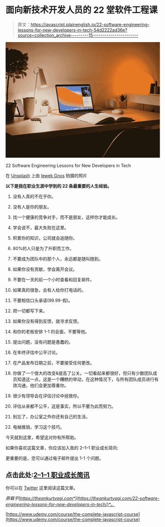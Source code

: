# 面向新技术开发人员的 22 堂软件工程课

> 原文：<https://javascript.plainenglish.io/22-software-engineering-lessons-for-new-developers-in-tech-54d2222ad36e?source=collection_archive---------15----------------------->

![](img/9ae5d613de0a7d021768d14c66e764c3.png)

22 Software Engineering Lessons for New Developers in Tech

在 [Unsplash](https://unsplash.com/?utm_source=unsplash&utm_medium=referral&utm_content=creditCopyText) 上由 [Iewek Gnos](https://unsplash.com/@imkirk?utm_source=unsplash&utm_medium=referral&utm_content=creditCopyText) 拍摄的照片

**以下是我在职业生涯中学到的 22 条最重要的人生经验。**

1.  没有人真的不在乎你。
2.  没有人是你的朋友。
3.  找一个健康的竞争对手，而不是朋友，这样你才能成长。
4.  学会说不，最大失败在这里。
5.  积累你的知识，公司就会追随你。

1.  80%的人只是为了升职而工作。
2.  不要成为团队中的那个人，永远都是随叫随到。
3.  如果你没有贡献，学会离开会议。
4.  不要在一天的前一个小时查看和回复邮件。
5.  如果真的很急，会有人给你打电话的。

1.  不要相信口头承诺(99.99-假)。
2.  把一切都写下来。
3.  如果你没有得到反馈，就寻求反馈。
4.  和你的老板安排 1-1 的会面，不要等他。
5.  提出问题，没有问题是愚蠢的。
6.  在年终评估中公平讨论。

1.  在产品发布日期之前，不要接受任何更改。
2.  你做了一个很大的改变&提高了公关。一切看起来都很好，但只有少数团队成员知道这一点，这是一个糟糕的举动，在这种情况下，与所有团队成员进行有效沟通，他们会更加尊重你。
3.  很少有领导会在评估讨论中拯救你。
4.  评估从来都不公平，这是事实，所以不要为此而努力。
5.  别忘了，办公室之外你还有自己的生活。
6.  电梯推销，学习这个技巧。

今天就到这里，希望这对你有所帮助。

如果你喜欢这篇文章，你应该加入我的 2–1–1 职业成长简讯:

更重要的是，您可以通过电子邮件提出 1-1 个问题。

## 点击此处:[2–1–1 职业成长简讯](https://www.getrevue.co/profile/AnkurTyagi)

你可以在 [Twitter](https://twitter.com/TheAnkurTyagi) 这里阅读这篇文章。

*原载于*[*https://theankurtyagi.com*](https://theankurtyagi.com/22-software-engineering-lessons-for-new-developers-in-tech/)*。*

[https://www.udemy.com/course/the-complete-javascript-course](https://www.udemy.com/course/the-complete-javascript-course)